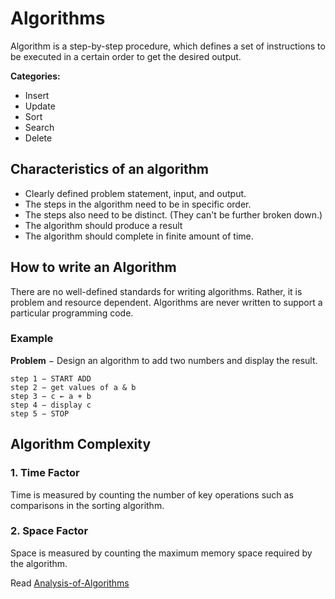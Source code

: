 # Algorithms

Algorithm is a step-by-step procedure, which defines a set of instructions to be executed 
in a certain order to get the desired output.

**Categories:**
- Insert
- Update
- Sort
- Search
- Delete

## Characteristics of an algorithm

- Clearly defined problem statement, input, and output.
- The steps in the algorithm need to be in specific order.
- The steps also need to be distinct. (They can't be further broken down.)
- The algorithm should produce a result
- The algorithm should complete in finite amount of time.

## How to write an Algorithm

There are no well-defined standards for writing algorithms. Rather, it is problem and resource dependent. Algorithms are never written to support a particular programming code.

### Example

**Problem** − Design an algorithm to add two numbers and display the result.

```
step 1 − START ADD
step 2 − get values of a & b
step 3 − c ← a + b
step 4 − display c
step 5 − STOP
```

## Algorithm Complexity

### 1. Time Factor

Time is measured by counting the number of key operations such as comparisons in the sorting algorithm.

### 2. Space Factor

Space is measured by counting the maximum memory space required by the algorithm.

Read [Analysis-of-Algorithms](./Analysis-of-Algorithms/)